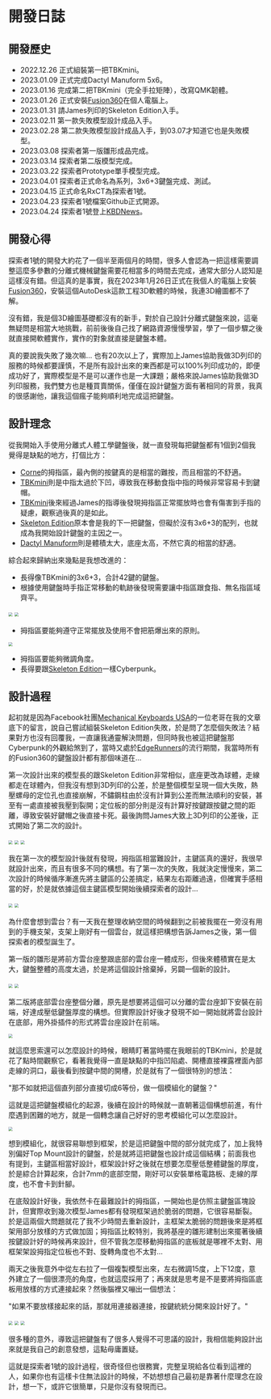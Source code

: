 # 開發日誌

## 開發歷史

- 2022.12.26 正式組裝第一把TBKmini。
- 2023.01.09 正式完成Dactyl Manuform 5x6。
- 2023.01.16 完成第二把TBKmini（完全手拉矩陣），改寫QMK韌體。
- 2023.01.26 正式安裝[Fusion360](https://www.autodesk.com/products/fusion-360/overview?term=1-YEAR&tab=subscription)在個人電腦上。
- 2023.01.31 請James列印的Skeleton Edition入手。
- 2023.02.11 第一款失敗模型設計成品入手。
- 2023.02.28 第二款失敗模型設計成品入手，到03.07才知道它也是失敗模型。
- 2023.03.08 探索者第一版雛形成品完成。
- 2023.03.14 探索者第二版模型完成。
- 2023.03.22 探索者Prototype單手模型完成。
- 2023.04.01 探索者正式命名為系列，3x6+3鍵盤完成、測試。
- 2023.04.15 正式命名RxCT為探索者1號。
- 2023.04.23 探索者1號檔案Github正式開源。
- 2023.04.24 探索者1號登上[KBDNews](https://kbd.news/Explorer-RxCT-1994.html)。

## 開發心得

探索者1號的開發大約花了一個半至兩個月的時間，很多人會認為一把這樣需要調整這麼多參數的分離式機械鍵盤需要花相當多的時間去完成，通常大部分人認知是這樣沒有錯。但這真的是事實，我在2023年1月26日正式在我個人的電腦上安裝[Fusion360](https://www.autodesk.com/products/fusion-360/overview?term=1-YEAR&tab=subscription)，安裝這個AutoDesk這款工程3D軟體的時候，我連3D繪圖都不了解。

沒有錯，我是個3D繪圖基礎都沒有的新手，對於自己設計分離式鍵盤來說，這毫無疑問是相當大地挑戰，前前後後自己找了網路資源慢慢學習，學了一個步驟之後就直接開軟體實作，實作的對象就直接是鍵盤本體。

真的要說我失敗了幾次嘛... 也有20次以上了，實際加上James協助我做3D列印的服務的時候都要謹慎，不是所有設計出來的東西都是可以100%列印成功的，即便成功好了，實際模型是不是可以運作也是一大課題；嚴格來說James協助我做3D列印服務，我們雙方也是種買賣關係，僅僅在設計鍵盤方面有著相同的背景，我真的很感謝他，讓我這個瘋子能夠順利地完成這把鍵盤。

## 設計理念

從我開始入手使用分離式人體工學鍵盤後，就一直發現每把鍵盤都有1個到2個我覺得是缺點的地方，打個比方：

- [Corne](https://github.com/foostan/crkbd)的拇指區，最內側的按鍵真的是相當的難按，而且相當的不舒適。
- [TBKmini](https://github.com/Bastardkb/TBK-Mini)則是中指太過於下凹，導致我在移動食指中指的時候非常容易卡到鍵帽。
- [TBKmini](https://github.com/Bastardkb/TBK-Mini)後來經過James的指導後發現拇指區正常擺放時也會有傷害到手指的疑慮，觀察過後真的是如此。
- [Skeleton Edition](https://github.com/atsuyuki/dactyl-manuform-skeleton-edition-4x5)原本會是我的下一把鍵盤，但礙於沒有3x6+3的配列，也就成為我開始設計鍵盤的主因之一。
- [Dactyl Manuform](https://github.com/abstracthat/dactyl-manuform)則是體積太大，底座太高，不然它真的相當的舒適。

綜合起來歸納出來幾點是我想改進的：

- 長得像TBKmini的3x6+3，合計42鍵的鍵盤。
- 根據使用鍵盤時手指正常移動的軌跡後發現需要讓中指區跟食指、無名指區域齊平。

<img src="log/1-1.jpg" style="zoom: 50%;" >
<img src="log/1-2.jpg" style="zoom: 50%;" >

- 拇指區要能夠遵守正常擺放及使用不會把筋爆出來的原則。

<img src="log/1-3.jpg" style="zoom: 50%;" >

- 拇指區要能夠微調角度。
- 長得要跟[Skeleton Edition](https://github.com/atsuyuki/dactyl-manuform-skeleton-edition-4x5)一樣Cyberpunk。

## 設計過程

起初就是因為Facebook社團[Mechanical Keyboards USA](https://www.facebook.com/groups/mechanicalkeyboardsusa)的一位老哥在我的文章底下的留言，說自己嘗試組裝Skeleton Edition失敗，於是問了怎麼個失敗法？結果對方也沒有回覆我，一直讓我通靈解決問題，但同時我也被這把鍵盤那Cyberpunk的外觀給煞到了，當時又處於[EdgeRunners](https://www.cyberpunk.net/zh-tw/edgerunners)的流行期間，我當時所有的Fusion360的鍵盤設計都有那個味道在...

第一次設計出來的模型長的跟Skeleton Edition非常相似，底座更改為球體，走線都走在球體內，但我沒有想到3D列印的公差，於是整個模型呈現一個大失敗，熱壓螺母的定位孔也直接崩解，不鏽鋼柱由於沒有計算到公差而無法順利的安裝，甚至有一處直接被我壓到裂開；定位板的部分則是沒有計算好按鍵跟按鍵之間的距離，導致安裝好鍵帽之後直接卡死。最後詢問James大致上3D列印的公差後，正式開始了第二次的設計。

<img src="log/2-1.jpg" style="zoom: 50%;" >
<img src="log/2-2.jpg" style="zoom: 50%;" >
<img src="log/2-3.jpg" style="zoom: 50%;" >

我在第一次的模型設計後就有發現，拇指區相當難設計，主鍵區真的還好，我很早就設計出來，而且有很多不同的構想。有了第一次的失敗，我就決定慢慢來，第二次設計的時候循序漸進先將主鍵區的公差搞定，結果左右距離過遠，但確實手感相當的好，於是就依據這個主鍵區模型開始後續探索者的設計...

<img src="log/3-1.jpg" style="zoom: 50%;" >
<img src="log/3-2.jpg" style="zoom: 50%;" >

為什麼會想到雲台？有一天我在整理收納空間的時候翻到之前被我擺在一旁沒有用到的手機支架，支架上剛好有一個雲台，就這樣把構想告訴James之後，第一個探索者的模型誕生了。

第一版的雛形是將前方雲台座整跟底部的雲台座一體成形，但後來體積實在是太大，鍵盤整體的高度太過，於是將這個設計捨棄掉，另闢一個新的設計。

<img src="log/4-1.png" style="zoom: 50%;" >
<img src="log/4-2.png" style="zoom: 50%;" >

第二版將底部雲台座整個分離，原先是想要將這個可以分離的雲台座卸下安裝在前端，好達成壓低鍵盤厚度的構想。但實際設計好後才發現不如一開始就將雲台設計在底部，用外掛插件的形式將雲台座設計在前端。

<img src="log/4-3.png" style="zoom: 50%;" >

就這麼思索還可以怎麼設計的時候，眼睛盯著當時擺在我眼前的TBKmini，於是就花了點時間觀察它，看著我覺得一直是缺點的中指凹陷處、開槽直接裸露裡面內部走線的洞口，最後看到按鍵中間的開槽，於是就有了一個很特別的想法：

"那不如就把這個直列部分直接切成6等份，做一個模組化的鍵盤？"

這就是這把鍵盤模組化的起源，後續在設計的時候就一直朝著這個構想前進，有什麼遇到困難的地方，就是一個轉念讓自己好好的思考模組化可以怎麼設計。

<img src="log/5-1.jpg" style="zoom: 50%;" >

想到模組化，就很容易聯想到框架，於是這把鍵盤中間的部分就完成了，加上我特別偏好Top Mount設計的鍵盤，於是就將這把鍵盤也設計成這個結構；前面我也有提到，主鍵區相當好設計，框架設計好之後就在想要怎麼壓低整體鍵盤的厚度，於是綜合計算起來，合計7mm的底部空間，剛好可以安裝單格電路板、走線的厚度，也不會卡到針腳。

在底殼設計好後，我依然卡在最難設計的拇指區，一開始也是仿照主鍵盤區塊設計，但實際收到幾次模型James都有發現框架過於脆弱的問題，它很容易斷裂。於是這兩個大問題就花了我不少時間去重新設計，主框架太脆弱的問題後來是將框架用部分放樣的方式做加固；拇指區比較特別，我將基座的雛形建制出來擺著後續按鍵設計好的時候再來設計，但不管我怎麼移動拇指區的底板就是哪裡不太對、用框架架設拇指定位板也不對、旋轉角度也不太對... 

兩天之後我意外中從左右拉了一個複製模型出來，左右微調15度，上下12度，意外建立了一個很漂亮的角度，也就這麼採用了；再來就是思考是不是要將拇指區底板用放樣的方式連接起來？然後腦裡又嘣出一個想法：

"如果不要放樣接起來的話，那就用連接器連接，按鍵統統分開來設計好了。"

<img src="log/6-1.png" style="zoom: 50%;" >
<img src="log/6-2.png" style="zoom: 50%;" >
<img src="log/6-3.png" style="zoom: 50%;" >

很多種的意外，導致這把鍵盤有了很多人覺得不可思議的設計，我相信能夠設計出來就是我自己的創意發想，這點毋庸置疑。

這就是探索者1號的設計過程，很奇怪但也很務實，完整呈現給各位看到這裡的人，如果你也有這樣卡住無法設計的時候，不妨想想自己最初是靠著什麼理念在設計，想一下，或許它很簡單，只是你沒有發現而已。

